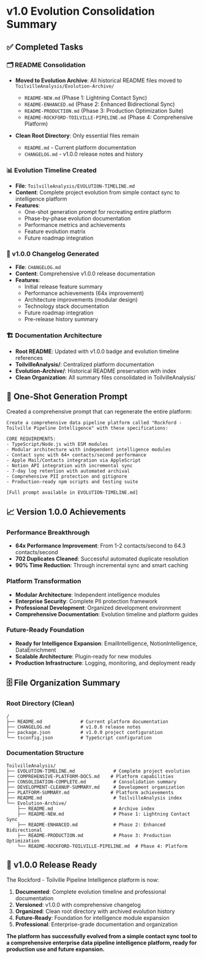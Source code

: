 # v1.0 Evolution Consolidation Summary

## ✅ Completed Tasks

### 🗂️ README Consolidation
- **Moved to Evolution Archive**: All historical README files moved to `ToilvilleAnalysis/Evolution-Archive/`
  - `README-NEW.md` (Phase 1: Lightning Contact Sync)
  - `README-ENHANCED.md` (Phase 2: Enhanced Bidirectional Sync)
  - `README-PRODUCTION.md` (Phase 3: Production Optimization Suite)
  - `README-ROCKFORD-TOILVILLE-PIPELINE.md` (Phase 4: Comprehensive Platform)

- **Clean Root Directory**: Only essential files remain
  - `README.md` - Current platform documentation
  - `CHANGELOG.md` - v1.0.0 release notes and history

### 📊 Evolution Timeline Created
- **File**: `ToilvilleAnalysis/EVOLUTION-TIMELINE.md`
- **Content**: Complete project evolution from simple contact sync to intelligence platform
- **Features**:
  - One-shot generation prompt for recreating entire platform
  - Phase-by-phase evolution documentation
  - Performance metrics and achievements
  - Feature evolution matrix
  - Future roadmap integration

### 📝 v1.0.0 Changelog Generated
- **File**: `CHANGELOG.md`
- **Content**: Comprehensive v1.0.0 release documentation
- **Features**:
  - Initial release feature summary
  - Performance achievements (64x improvement)
  - Architecture improvements (modular design)
  - Technology stack documentation
  - Future roadmap integration
  - Pre-release history summary

### 🏗️ Documentation Architecture
- **Root README**: Updated with v1.0.0 badge and evolution timeline references
- **ToilvilleAnalysis/**: Centralized platform documentation
- **Evolution-Archive/**: Historical README preservation with index
- **Clean Organization**: All summary files consolidated in ToilvilleAnalysis/

## 🎯 One-Shot Generation Prompt

Created a comprehensive prompt that can regenerate the entire platform:

```
Create a comprehensive data pipeline platform called "Rockford - Toilville Pipeline Intelligence" with these specifications:

CORE REQUIREMENTS:
- TypeScript/Node.js with ESM modules
- Modular architecture with independent intelligence modules
- Contact sync with 64+ contacts/second performance
- Apple Mail/Contacts integration via AppleScript
- Notion API integration with incremental sync
- 7-day log retention with automated archival
- Comprehensive PII protection and gitignore
- Production-ready npm scripts and testing suite

[Full prompt available in EVOLUTION-TIMELINE.md]
```

## 📈 Version 1.0.0 Achievements

### Performance Breakthrough
- **64x Performance Improvement**: From 1-2 contacts/second to 64.3 contacts/second
- **702 Duplicates Cleaned**: Successful automated duplicate resolution
- **90% Time Reduction**: Through incremental sync and smart caching

### Platform Transformation
- **Modular Architecture**: Independent intelligence modules
- **Enterprise Security**: Complete PII protection framework
- **Professional Development**: Organized development environment
- **Comprehensive Documentation**: Evolution timeline and platform guides

### Future-Ready Foundation
- **Ready for Intelligence Expansion**: EmailIntelligence, NotionIntelligence, DataEnrichment
- **Scalable Architecture**: Plugin-ready for new modules
- **Production Infrastructure**: Logging, monitoring, and deployment ready

## 🗄️ File Organization Summary

### Root Directory (Clean)
```
/
├── README.md              # Current platform documentation
├── CHANGELOG.md           # v1.0.0 release notes
├── package.json           # v1.0.0 project configuration
└── tsconfig.json          # TypeScript configuration
```

### Documentation Structure
```
ToilvilleAnalysis/
├── EVOLUTION-TIMELINE.md              # Complete project evolution
├── COMPREHENSIVE-PLATFORM-DOCS.md    # Platform capabilities
├── CONSOLIDATION-COMPLETE.md          # Consolidation summary
├── DEVELOPMENT-CLEANUP-SUMMARY.md     # Development organization
├── PLATFORM-SUMMARY.md               # Platform achievements
├── README.md                          # ToilvilleAnalysis index
└── Evolution-Archive/
    ├── README.md                      # Archive index
    ├── README-NEW.md                  # Phase 1: Lightning Contact Sync
    ├── README-ENHANCED.md             # Phase 2: Enhanced Bidirectional
    ├── README-PRODUCTION.md           # Phase 3: Production Optimization
    └── README-ROCKFORD-TOILVILLE-PIPELINE.md  # Phase 4: Platform
```

## 🎉 v1.0.0 Release Ready

The Rockford - Toilville Pipeline Intelligence platform is now:

1. **Documented**: Complete evolution timeline and professional documentation
2. **Versioned**: v1.0.0 with comprehensive changelog
3. **Organized**: Clean root directory with archived evolution history
4. **Future-Ready**: Foundation for intelligence module expansion
5. **Professional**: Enterprise-grade documentation and organization

**The platform has successfully evolved from a simple contact sync tool to a comprehensive enterprise data pipeline intelligence platform, ready for production use and future expansion.**
